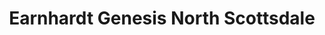 ---
title: "Earnhardt Genesis North Scottsdale"
url: /scottsdale/earnhardt-genesis-north-scottsdale/
shop: Autohaus
---